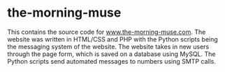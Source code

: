 # the-morning-muse
This contains the source code for www.the-morning-muse.com. The website was written in HTML/CSS and PHP with the Python scripts being the messaging system of the website. The website takes in new users through the page form, which is saved on a database using MySQL. The Python scripts send automated messages to numbers using SMTP calls.
